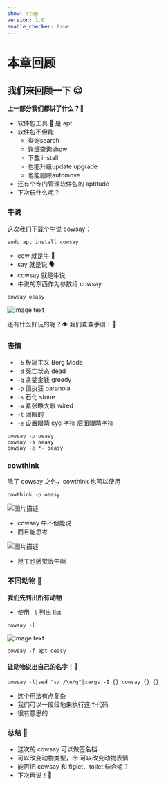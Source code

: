 ```yaml
---
show: step
version: 1.0
enable_checker: true
---
```


# 本章回顾

## 我们来回顾一下 😌

**上一部分我们都讲了什么？**🤔

- 软件包工具 🔧 是 apt 
- 软件包不但能
	- 查询search
	- 详细查询show
	- 下载 install
	- 也能升级update upgrade
	- 也能删除automove
- 还有个专门管理软件包的 aptitude
- 下次玩什么呢？

### 牛说
这次我们下载个牛说 cowsay：

```shell
sudo apt install cowsay
```


- cow 就是牛 🐄
- say 就是说 🗣
- cowsay 就是牛说
- 牛说的东西作为参数给 cowsay

```shell
cowsay oeasy
```

![Image text](https://labfile.oss.aliyuncs.com/courses/2712/cowsay.png)

还有什么好玩的呢？👁 我们查查手册！📕

### 表情

- `-b` 极简主义 Borg Mode
- `-d` 死亡状态 dead
- `-g` 贪婪金钱 greedy
- `-p` 偏执狂 paranoia
- `-s` 石化 stone
- `-w` 紧张睁大眼 wired
- `-t` 闭眼的
- `-e` 设置眼睛 eye 字符 后面眼睛字符

```shell
cowsay -p oeasy
cowsay -s oeasy
cowsay -e *- oeasy
```

### cowthink
除了 cowsay 之外，cowthink 也可以使用

```shell
cowthink -p oeasy
```


![图片描述](https://doc.shiyanlou.com/courses/uid1190679-20210910-1631265649559)

- cowsay 牛不但能说
- 而且能思考

![图片描述](https://doc.shiyanlou.com/courses/uid1190679-20211216-1639645388753)

- 昆丁也感觉很牛啊

### 不同动物 🐫

**我们先列出所有动物**

- 使用 `-l` 列出 list

```shell
cowsay -l
```

![Image text](https://labfile.oss.aliyuncs.com/courses/2712/cowsay_list.png)

```shell
cowsay -f apt oeasy
```

#### 让动物说出自己的名字！🐑

```shell
cowsay -l|sed "s/ /\n/g"|xargs -I {} cowsay {} {}
```

- 这个用法有点复杂
- 我们可以一段段地来执行这个代码
- 很有意思的

### 总结 🤨

- 这次的 cowsay 可以做签名档
- 可以改变动物类型，😚 可以改变动物表情
- 能否把 cowsay 和 figlet、toilet 结合呢？
- 下次再说！👋
